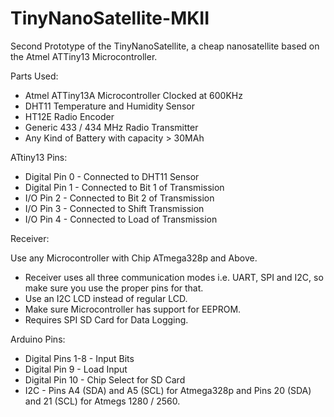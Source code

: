 # TinyNanoSatellite-MKII

Second Prototype of the TinyNanoSatellite, a cheap nanosatellite based on the Atmel ATTiny13 Microcontroller.

Parts Used:
* Atmel ATTiny13A Microcontroller Clocked at 600KHz
* DHT11 Temperature and Humidity Sensor
* HT12E Radio Encoder
* Generic 433 / 434 MHz Radio Transmitter
* Any Kind of Battery with capacity > 30MAh

ATtiny13 Pins:

* Digital Pin 0 - Connected to DHT11 Sensor
* Digital Pin 1 - Connected to Bit 1 of Transmission
* I/O Pin 2 - Connected to Bit 2 of Transmission
* I/O Pin 3 - Connected to Shift Transmission
* I/O Pin 4 - Connected to Load of Transmission

Receiver:

Use any Microcontroller with Chip ATmega328p and Above.
* Receiver uses all three communication modes i.e. UART, SPI and I2C, so make sure you use the proper pins for that.
* Use an I2C LCD instead of regular LCD.
* Make sure Microcontroller has support for EEPROM.
* Requires SPI SD Card for Data Logging.

Arduino Pins:
* Digital Pins 1-8 - Input Bits
* Digital Pin 9 - Load Input
* Digital Pin 10 - Chip Select for SD Card
* I2C - Pins A4 (SDA) and A5 (SCL) for Atmega328p and Pins 20 (SDA) and 21 (SCL) for Atmegs 1280 / 2560.

